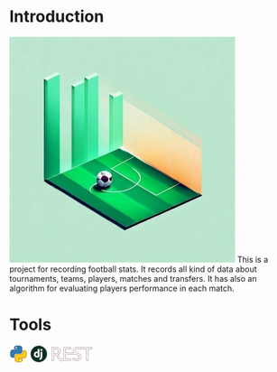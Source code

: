 # Introduction
<img src="https://raw.githubusercontent.com/AdelNoroozi/Football_Transfers/main/resources/banner.jpg" width="400" >
This is a project for recording football stats. It records all kind of data about tournaments, teams, players, matches and transfers. It has also an algorithm for evaluating players performance in each match.

# Tools
<img src="https://raw.githubusercontent.com/AdelNoroozi/Football_Transfers/main/resources/python-icon.png" heigth="32" >
<img src="https://raw.githubusercontent.com/AdelNoroozi/Football_Transfers/main/resources/django-icon.png" heigth="32" >
<img src="https://raw.githubusercontent.com/AdelNoroozi/Football_Transfers/main/resources/django-rest-icon.png" heigth="32" >
